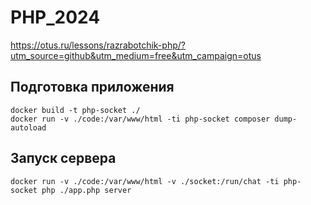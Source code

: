 # PHP_2024

https://otus.ru/lessons/razrabotchik-php/?utm_source=github&utm_medium=free&utm_campaign=otus

## Подготовка приложения
```
docker build -t php-socket ./
docker run -v ./code:/var/www/html -ti php-socket composer dump-autoload
```
## Запуск сервера
```
docker run -v ./code:/var/www/html -v ./socket:/run/chat -ti php-socket php ./app.php server
```